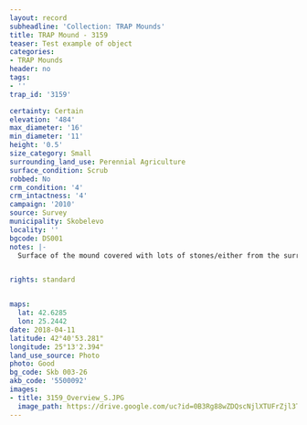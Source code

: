 ```yaml
---
layout: record
subheadline: 'Collection: TRAP Mounds'
title: TRAP Mound - 3159
teaser: Test example of object
categories:
- TRAP Mounds
header: no
tags:
- ''
trap_id: '3159'

certainty: Certain
elevation: '484'
max_diameter: '16'
min_diameter: '11'
height: '0.5'
size_category: Small
surrounding_land_use: Perennial Agriculture
surface_condition: Scrub
robbed: No
crm_condition: '4'
crm_intactness: '4'
campaign: '2010'
source: Survey
municipality: Skobelevo
locality: ''
bgcode: DS001
notes: |-
  Surface of the mound covered with lots of stones/either from the surrounding pasture or from the mound.


rights: standard


maps:
  lat: 42.6285
  lon: 25.2442
date: 2018-04-11
latitude: 42°40'53.281"
longitude: 25°13'2.394"
land_use_source: Photo
photo: Good
bg_code: Skb 003-26
akb_code: '5500092'
images:
- title: 3159_Overview_S.JPG
  image_path: https://drive.google.com/uc?id=0B3Rg88wZDQscNjlXTUFrZjl3T0U
---
```

